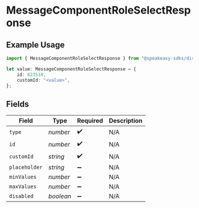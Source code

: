 # MessageComponentRoleSelectResponse

## Example Usage

```typescript
import { MessageComponentRoleSelectResponse } from "@speakeasy-sdks/discord/models/components";

let value: MessageComponentRoleSelectResponse = {
    id: 623510,
    customId: "<value>",
};
```

## Fields

| Field              | Type               | Required           | Description        |
| ------------------ | ------------------ | ------------------ | ------------------ |
| `type`             | *number*           | :heavy_check_mark: | N/A                |
| `id`               | *number*           | :heavy_check_mark: | N/A                |
| `customId`         | *string*           | :heavy_check_mark: | N/A                |
| `placeholder`      | *string*           | :heavy_minus_sign: | N/A                |
| `minValues`        | *number*           | :heavy_minus_sign: | N/A                |
| `maxValues`        | *number*           | :heavy_minus_sign: | N/A                |
| `disabled`         | *boolean*          | :heavy_minus_sign: | N/A                |